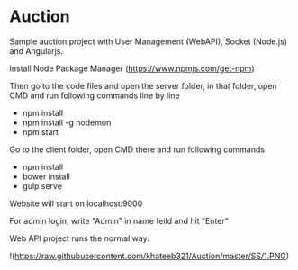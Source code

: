 # Auction
Sample auction project with User Management (WebAPI), Socket (Node.js) and Angularjs.


Install Node Package Manager (https://www.npmjs.com/get-npm)

Then go to the code files and open the server folder, in that folder, open CMD and run following commands line by line

* npm install
* npm install -g nodemon
* npm start

Go to the client folder, open CMD there and run following commands

* npm install
* bower install
* gulp serve

Website will start on localhost:9000

For admin login, write "Admin" in name feild and hit "Enter"


Web API project runs the normal way.


!(https://raw.githubusercontent.com/khateeb321/Auction/master/SS/1.PNG)
